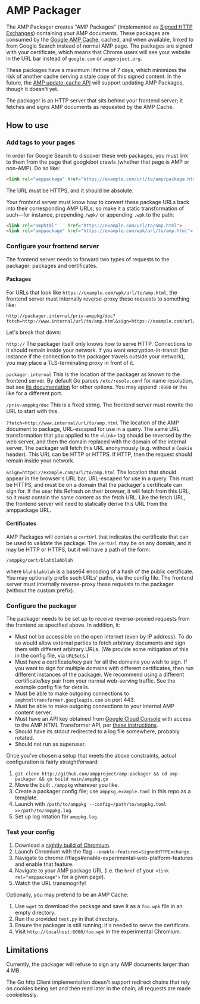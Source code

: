 # AMP Packager

The AMP Packager creates "AMP Packages" (implemented as [Signed HTTP
Exchanges](https://wicg.github.io/webpackage/draft-yasskin-http-origin-signed-responses.html))
containing your AMP documents. These packages are consumed by the [Google AMP
Cache](https://www.ampproject.org/docs/fundamentals/how_cached), cached, and
when available, linked to from Google Search instead of normal AMP page. The
packages are signed with your certificate, which means that Chrome users will
see your website in the URL bar instead of `google.com` or `ampproject.org`.

These packages have a maximum lifetime of 7 days, which minimizes the risk of
another cache serving a stale copy of this signed content. In the future, the
[AMP update-cache API](https://developers.google.com/amp/cache/update-cache)
will support updating AMP Packages, though it doesn't yet.

The packager is an HTTP server that sits behind your frontend server; it
fetches and signs AMP documents as requested by the AMP Cache.

## How to use

### Add <link> tags to your pages

In order for Google Search to discover these web packages, you must link to them
from the page that googlebot crawls (whether that page is AMP or non-AMP). Do so
like:

```html
<link rel="amppackage" href="https://example.com/url/to/amp/package.html">
```

The URL must be HTTPS, and it should be absolute.

Your frontend server must know how to convert these package URLs back into their
corresponding AMP URLs, so make it a static transformation of such—for instance,
prepending `/wpk/` or appending `.wpk` to the path:

```html
<link rel="amphtml"    href="https://example.com/url/to/amp.html">
<link rel="amppackage" href="https://example.com/wpk/url/to/amp.html">
```

### Configure your frontend server

The frontend server needs to forward two types of requests to the packager:
packages and certificates.

#### Packages

For URLs that look like `https://example.com/wpk/url/to/amp.html`, the frontend
server must internally reverse-proxy these requests to something like:

```
http://packager.internal/priv-amppkg/doc?fetch=http://www.internal/url/to/amp.html&sign=https://example.com/url/to/amp.html
```

Let's break that down:

  `http://` The packager itself only knows how to serve HTTP. Connections to it
  should remain inside your network. If you want encryption-in-transit (for
  instance if the connection to the packager travels outside your network), you
  may place a TLS-terminating proxy in front of it.

  `packager.internal` This is the location of the packager as known to the
  frontend server. By default Go parses `/etc/resolv.conf` for name resolution,
  but see [its documentation](https://golang.org/pkg/net/) for other options.
  You may append `:8080` or the like for a different port.

  `/priv-amppkg/doc` This is a fixed string. The frontend server must rewrite
  the URL to start with this.

  `?fetch=http://www.internal/url/to/amp.html` The location of the AMP document
  to package, URL-escaped for use in a query. The same URL transformation that
  you applied to the `<link>` tag should be reversed by the web server, and then
  the domain replaced with the domain of the internal server. The packager will
  fetch this URL anonymously (e.g. without a `Cookie` header). This URL can be
  HTTP or HTTPS. If HTTP, then the request should remain inside your network.

  `&sign=https://example.com/url/to/amp.html` The location that should appear
  in the browser's URL bar, URL-escaped for use in a query. This must be HTTPS,
  and must be on a domain that the packager's certificate can sign for. If the
  user hits Refresh on their browser, it will fetch from this URL, so it must
  contain the same content as the fetch URL. Like the fetch URL, the frontend
  server will need to statically derive this URL from the amppackage URL.

#### Certificates

AMP Packages will contain a `certUrl` that indicates the certificate that can be
used to validate the package. The `certUrl` may be on any domain, and it may be
HTTP or HTTPS, but it will have a path of the form:

```
/amppkg/cert/blahblahblah
```

where `blahblahblah` is a base64 encoding of a hash of the public certificate.
You may optionally prefix such URLs' paths, via the config file. The frontend
server must internally reverse-proxy these requests to the packager (without the
custom prefix).

### Configure the packager

The packager needs to be set up to receive reverse-proxied requests from the
frontend as specified above. In addition, it:

  * Must not be accessible on the open internet (even by IP address). To do so
    would allow external parties to fetch arbitrary documents and sign them with
    different arbitrary URLs. (We provide some mitigation of this in the config
    file, via `URLSet`s.)
  * Must have a certificate/key pair for all the domains you wish to sign. If
    you want to sign for multiple domains with different certificates, then run
    different instances of the packager. We recommend using a different
    certificate/key pair from your normal web-serving traffic. See the example
    config file for details.
  * Must be able to make outgoing connections to
    `amphtmltransformer.googleapis.com` on port 443.
  * Must be able to make outgoing connections to your internal AMP content
    server.
  * Must have an API key obtained from
    [Google Cloud Console](https://console.cloud.google.com/) with access to the
    AMP HTML Transformer API, per
    [these instructions](https://support.google.com/cloud/answer/6158862).
  * Should have its stdout redirected to a log file somewhere, probably rotated.
  * Should not run as superuser.

Once you've chosen a setup that meets the above constraints, actual
configuration is fairly straightforward:

  1. `git clone http://github.com/ampproject/amp-packager && cd amp-packager && go build main/amppkg.go`
  2. Move the built `./amppkg` wherever you like.
  3. Create a packager config file; use `amppkg.example.toml` in this repo as a template.
  4. Launch with `/path/to/amppkg --config=/path/to/amppkg.toml >>/path/to/amppkg.log`.
  5. Set up log rotation for `amppkg.log`.

### Test your config

  1. Download a [nightly build of Chromium](https://www.chromium.org/getting-involved/download-chromium).
  2. Launch Chromium with the flag `--enable-features=SignedHTTPExchange`.
  3. Navigate to chrome://flags#enable-experimental-web-platform-features and
     enable that feature.
  4. Navigate to your AMP package URL (i.e. the `href` of your
     `<link rel="amppackage">` for a given page).
  5. Watch the URL transmogrify!

Optionally, you may pretend to be an AMP Cache:

  1. Use `wget` to download the package and save it as a `foo.wpk` file in an
     empty directory.
  2. Run the provided `test.py` in that directory.
  3. Ensure the packager is still running; it's needed to serve the certificate.
  4. Visit `http://localhost:8000/foo.wpk` in the experimental Chromium.

## Limitations

Currently, the packager will refuse to sign any AMP documents larger than 4 MB.

The Go http.Client implementation doesn't support redirect chains that rely on
cookies being set and then read later in the chain; all requests are made
cookielessly.
